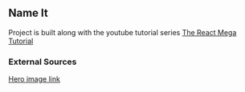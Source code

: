 ## Name It

Project is built along with the youtube tutorial series [The React Mega Tutorial](https://www.youtube.com/playlist?list=PLGyA74h_S9No5V5TRjHc893mN7rs-VaoZ)

### External Sources

[Hero image link](https://user-images.githubusercontent.com/26179770/106359099-693e3380-6336-11eb-8069-9e36f25de5ca.png)